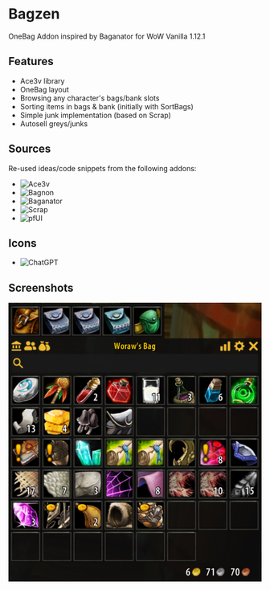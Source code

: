 # Bagzen

OneBag Addon inspired by Baganator for WoW Vanilla 1.12.1

## Features
- Ace3v library
- OneBag layout
- Browsing any character's bags/bank slots
- Sorting items in bags & bank (initially with SortBags)
- Simple junk implementation (based on Scrap)
- Autosell greys/junks

## Sources
Re-used ideas/code snippets from the following addons:
- ![Ace3v](https://github.com/laytya/Ace3v)
- ![Bagnon](https://github.com/McPewPew/Bagnon)
- ![Baganator](https://github.com/Baganator/Baganator)
- ![Scrap](https://github.com/Jaliborc/Scrap)
- ![pfUI](https://github.com/shagu/pfUI)

## Icons
- ![ChatGPT](https://chatgpt.com)

## Screenshots
![Bagzen](/media/bagzen.png)
